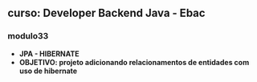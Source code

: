 ## curso: Developer Backend Java - Ebac
### modulo33

- <strong>JPA - HIBERNATE </strong> 
- <strong>OBJETIVO: projeto adicionando relacionamentos de entidades com uso de hibernate </strong>

